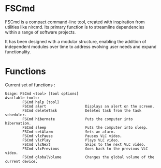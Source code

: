 # FSCmd

FSCmd  is a compact command-line tool, created with inspiration from utilities like nircmd. 
Its primary function is to streamline dependencies within a range of software projects.

It has been designed with a modular structure, enabling the addition of independent modules over time to address evolving user needs and expand functionality.

# Functions

Current set of functions : 

```
Usage: FSCmd <tool> [tool options]
Available tools:
        FSCmd help [tool]
        FSCmd alert                  Displays an alert on the screen.
        FSCmd deleteTask             Deletes task from the task scheduler.
        FSCmd hibernate              Puts the computer into hibernation.
        FSCmd sleep                  Puts the computer into sleep.
        FSCmd setAlarm               Sets an alarm.
        FSCmd vlcPause               Pauses VLC video.
        FSCmd vlcPlay                Plays VLC video.
        FSCmd vlcNext                Skips to the next VLC video.
        FSCmd vlcPrevious            Goes back to the previous VLC video.
        FSCmd globalVolume           Changes the global volume of the current device.
```

